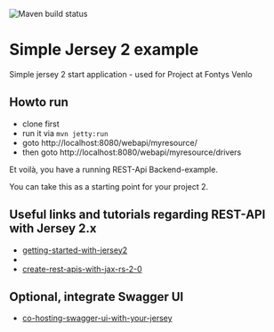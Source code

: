 ![Maven build status](https://github.com/FontysVenlo/jersey2-example/workflows/Java%20CI%20with%20Maven/badge.svg?branch=master)

# Simple Jersey 2 example
Simple jersey 2 start application - used for Project at Fontys Venlo

## Howto run

* clone first
* run it via ```mvn jetty:run```
* goto http://localhost:8080/webapi/myresource/
* then goto http://localhost:8080/webapi/myresource/drivers

Et voilà, you have a running REST-Api Backend-example. 

You can take this as a starting point for your project 2. 

## Useful links and tutorials regarding REST-API with Jersey 2.x

- [getting-started-with-jersey2](https://psamsotha.github.io/jersey/2015/10/10/getting-started-with-jersey2.html)
- []()
- [create-rest-apis-with-jax-rs-2-0](https://restfulapi.net/create-rest-apis-with-jax-rs-2-0/)

## Optional, integrate Swagger UI
- [co-hosting-swagger-ui-with-your-jersey](https://medium.com/shark-bytes/co-hosting-swagger-ui-with-your-jersey-rest-api-using-maven-dependencies-44d88ae85bf8)
